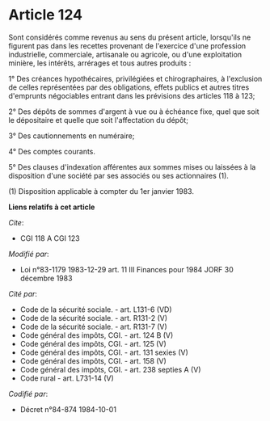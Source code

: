 # Article 124

Sont considérés comme revenus au sens du présent article, lorsqu'ils ne figurent pas dans les recettes provenant de
l'exercice d'une profession industrielle, commerciale, artisanale ou agricole, ou d'une exploitation minière, les intérêts,
arrérages et tous autres produits :

1° Des créances hypothécaires, privilégiées et chirographaires, à l'exclusion de celles représentées par des obligations,
effets publics et autres titres d'emprunts négociables entrant dans les prévisions des articles 118 à 123;

2° Des dépôts de sommes d'argent à vue ou à échéance fixe, quel que soit le dépositaire et quelle que soit l'affectation du
dépôt;

3° Des cautionnements en numéraire;

4° Des comptes courants.

5° Des clauses d'indexation afférentes aux sommes mises ou laissées à la disposition d'une société par ses associés ou ses
actionnaires (1).

(1) Disposition applicable à compter du 1er janvier 1983.

**Liens relatifs à cet article**

_Cite_:

  - CGI 118 A CGI 123

_Modifié par_:

  - Loi n°83-1179 1983-12-29 art. 11 III Finances pour 1984 JORF 30 décembre 1983

_Cité par_:

  - Code de la sécurité sociale. - art. L131-6 (VD)
  - Code de la sécurité sociale. - art. R131-2 (V)
  - Code de la sécurité sociale. - art. R131-7 (V)
  - Code général des impôts, CGI. - art. 124 B (V)
  - Code général des impôts, CGI. - art. 125 (V)
  - Code général des impôts, CGI. - art. 131 sexies (V)
  - Code général des impôts, CGI. - art. 158 (V)
  - Code général des impôts, CGI. - art. 238 septies A (V)
  - Code rural - art. L731-14 (V)

_Codifié par_:

  - Décret n°84-874 1984-10-01
